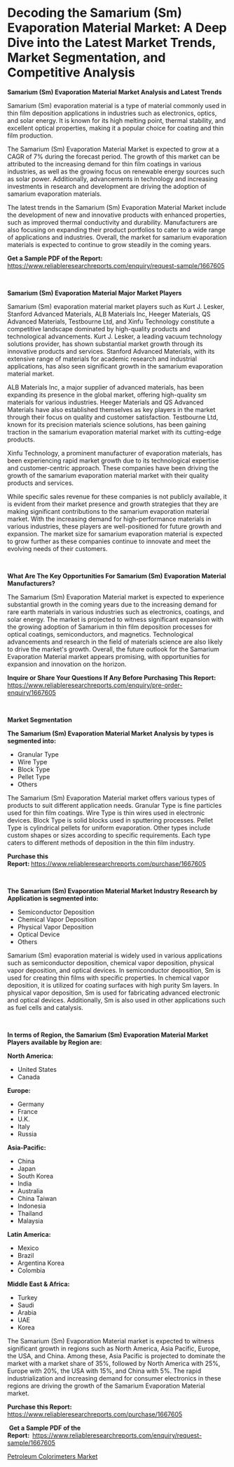 <p><h1>Decoding the Samarium (Sm) Evaporation Material Market: A Deep Dive into the Latest Market Trends, Market Segmentation, and Competitive Analysis</h1></p><p><strong>Samarium (Sm) Evaporation Material Market Analysis and Latest Trends</strong></p>
<p><p>Samarium (Sm) evaporation material is a type of material commonly used in thin film deposition applications in industries such as electronics, optics, and solar energy. It is known for its high melting point, thermal stability, and excellent optical properties, making it a popular choice for coating and thin film production.</p><p>The Samarium (Sm) Evaporation Material Market is expected to grow at a CAGR of 7% during the forecast period. The growth of this market can be attributed to the increasing demand for thin film coatings in various industries, as well as the growing focus on renewable energy sources such as solar power. Additionally, advancements in technology and increasing investments in research and development are driving the adoption of samarium evaporation materials.</p><p>The latest trends in the Samarium (Sm) Evaporation Material Market include the development of new and innovative products with enhanced properties, such as improved thermal conductivity and durability. Manufacturers are also focusing on expanding their product portfolios to cater to a wide range of applications and industries. Overall, the market for samarium evaporation materials is expected to continue to grow steadily in the coming years.</p></p>
<p><strong>Get a Sample PDF of the Report:&nbsp;</strong> <a href="https://www.reliableresearchreports.com/enquiry/request-sample/1667605">https://www.reliableresearchreports.com/enquiry/request-sample/1667605</a></p>
<p>&nbsp;</p>
<p><strong>Samarium (Sm) Evaporation Material Major Market Players</strong></p>
<p><p>Samarium (Sm) evaporation material market players such as Kurt J. Lesker, Stanford Advanced Materials, ALB Materials Inc, Heeger Materials, QS Advanced Materials, Testbourne Ltd, and Xinfu Technology constitute a competitive landscape dominated by high-quality products and technological advancements. Kurt J. Lesker, a leading vacuum technology solutions provider, has shown substantial market growth through its innovative products and services. Stanford Advanced Materials, with its extensive range of materials for academic research and industrial applications, has also seen significant growth in the samarium evaporation material market.</p><p>ALB Materials Inc, a major supplier of advanced materials, has been expanding its presence in the global market, offering high-quality sm materials for various industries. Heeger Materials and QS Advanced Materials have also established themselves as key players in the market through their focus on quality and customer satisfaction. Testbourne Ltd, known for its precision materials science solutions, has been gaining traction in the samarium evaporation material market with its cutting-edge products.</p><p>Xinfu Technology, a prominent manufacturer of evaporation materials, has been experiencing rapid market growth due to its technological expertise and customer-centric approach. These companies have been driving the growth of the samarium evaporation material market with their quality products and services.</p><p>While specific sales revenue for these companies is not publicly available, it is evident from their market presence and growth strategies that they are making significant contributions to the samarium evaporation material market. With the increasing demand for high-performance materials in various industries, these players are well-positioned for future growth and expansion. The market size for samarium evaporation material is expected to grow further as these companies continue to innovate and meet the evolving needs of their customers.</p></p>
<p>&nbsp;</p>
<p><strong>What Are The Key Opportunities For Samarium (Sm) Evaporation Material Manufacturers?</strong></p>
<p><p>The Samarium (Sm) Evaporation Material market is expected to experience substantial growth in the coming years due to the increasing demand for rare earth materials in various industries such as electronics, coatings, and solar energy. The market is projected to witness significant expansion with the growing adoption of Samarium in thin film deposition processes for optical coatings, semiconductors, and magnetics. Technological advancements and research in the field of materials science are also likely to drive the market's growth. Overall, the future outlook for the Samarium Evaporation Material market appears promising, with opportunities for expansion and innovation on the horizon.</p></p>
<p><strong>Inquire or Share Your Questions If Any Before Purchasing This Report:</strong> <a href="https://www.reliableresearchreports.com/enquiry/pre-order-enquiry/1667605">https://www.reliableresearchreports.com/enquiry/pre-order-enquiry/1667605</a></p>
<p>&nbsp;</p>
<p><strong>Market Segmentation</strong></p>
<p><strong>The Samarium (Sm) Evaporation Material Market Analysis by types is segmented into:</strong></p>
<p><ul><li>Granular Type</li><li>Wire Type</li><li>Block Type</li><li>Pellet Type</li><li>Others</li></ul></p>
<p><p>The Samarium (Sm) Evaporation Material market offers various types of products to suit different application needs. Granular Type is fine particles used for thin film coatings. Wire Type is thin wires used in electronic devices. Block Type is solid blocks used in sputtering processes. Pellet Type is cylindrical pellets for uniform evaporation. Other types include custom shapes or sizes according to specific requirements. Each type caters to different methods of deposition in the thin film industry.</p></p>
<p><strong>Purchase this Report:&nbsp;</strong><a href="https://www.reliableresearchreports.com/purchase/1667605">https://www.reliableresearchreports.com/purchase/1667605</a></p>
<p>&nbsp;</p>
<p><strong>The Samarium (Sm) Evaporation Material Market Industry Research by Application is segmented into:</strong></p>
<p><ul><li>Semiconductor Deposition</li><li>Chemical Vapor Deposition</li><li>Physical Vapor Deposition</li><li>Optical Device</li><li>Others</li></ul></p>
<p><p>Samarium (Sm) evaporation material is widely used in various applications such as semiconductor deposition, chemical vapor deposition, physical vapor deposition, and optical devices. In semiconductor deposition, Sm is used for creating thin films with specific properties. In chemical vapor deposition, it is utilized for coating surfaces with high purity Sm layers. In physical vapor deposition, Sm is used for fabricating advanced electronic and optical devices. Additionally, Sm is also used in other applications such as fuel cells and catalysis.</p></p>
<p>&nbsp;</p>
<p><strong>In terms of Region, the Samarium (Sm) Evaporation Material Market Players available by Region are:</strong></p>
<p>
    <p> <strong> North America: </strong>
        <ul>
            <li>United States</li>
            <li>Canada</li>
        </ul>
        </p> 
    <p> <strong> Europe: </strong>
        <ul>
            <li>Germany</li>
            <li>France</li>
            <li>U.K.</li>
            <li>Italy</li>
            <li>Russia</li>
        </ul>
        </p> 
    <p> <strong> Asia-Pacific: </strong>
        <ul>
            <li>China</li>
            <li>Japan</li>
            <li>South Korea</li>
            <li>India</li>
            <li>Australia</li>
            <li>China Taiwan</li>
            <li>Indonesia</li>
            <li>Thailand</li>
            <li>Malaysia</li>
        </ul>
        </p> 
    <p> <strong> Latin America: </strong>
        <ul>
            <li>Mexico</li>
            <li>Brazil</li>
            <li>Argentina Korea</li>
            <li>Colombia</li>
        </ul>
        </p> 
    <p> <strong> Middle East & Africa: </strong>
        <ul>
            <li>Turkey</li>
            <li>Saudi</li>
            <li>Arabia</li>
            <li>UAE</li>
            <li>Korea</li>
        </ul>
    </p>
    </p>
<p><p>The Samarium (Sm) Evaporation Material market is expected to witness significant growth in regions such as North America, Asia Pacific, Europe, the USA, and China. Among these, Asia Pacific is projected to dominate the market with a market share of 35%, followed by North America with 25%, Europe with 20%, the USA with 15%, and China with 5%. The rapid industrialization and increasing demand for consumer electronics in these regions are driving the growth of the Samarium Evaporation Material market.</p></p>
<p><strong>Purchase this Report: </strong><a href="https://www.reliableresearchreports.com/purchase/1667605">https://www.reliableresearchreports.com/purchase/1667605</a></p>
<p>&nbsp;<strong>Get a Sample PDF of the Report:&nbsp;&nbsp;</strong><a href="https://www.reliableresearchreports.com/enquiry/request-sample/1667605">https://www.reliableresearchreports.com/enquiry/request-sample/1667605</a></p>
<p><strong></strong></p>
<p><p><a href="https://meowing-lemming-dd3.notion.site/Petroleum-Colorimeters-Market-Challenges-Opportunities-and-Growth-Drivers-and-Major-Market-Player-6a42e46530504a158f6a0b43d109eeb8">Petroleum Colorimeters Market</a></p></p>